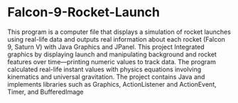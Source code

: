 # Falcon-9-Rocket-Launch
This program is a computer file that displays a simulation of rocket launches using real-life data and outputs real information about each rocket (Falcon 9, Saturn V) with Java Graphics and JPanel. This project Integrated graphics by displaying launch and manipulating background and rocket features over time—printing numeric values to track data. The program calculated real-life instant values with physics equations involving kinematics and universal gravitation. The project contains Java and implements libraries such as Graphics, ActionListener and ActionEvent, Timer, and BufferedImage
